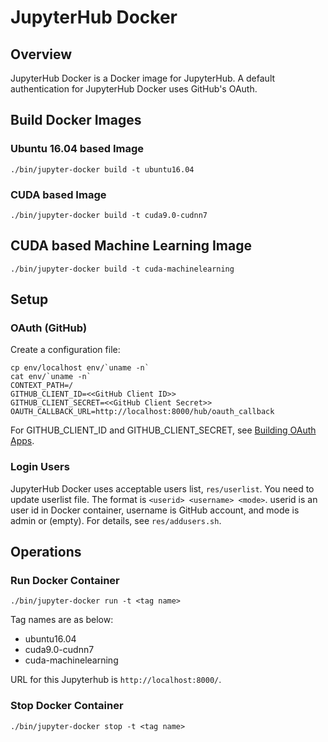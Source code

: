 # JupyterHub Docker

## Overview

JupyterHub Docker is a Docker image for JupyterHub.
A default authentication for JupyterHub Docker uses GitHub's OAuth.

## Build Docker Images

### Ubuntu 16.04 based Image

```
./bin/jupyter-docker build -t ubuntu16.04
```

### CUDA based Image

```
./bin/jupyter-docker build -t cuda9.0-cudnn7
```

## CUDA based Machine Learning Image

```
./bin/jupyter-docker build -t cuda-machinelearning
```

## Setup

### OAuth (GitHub)

Create a configuration file:

```
cp env/localhost env/`uname -n`
cat env/`uname -n`
CONTEXT_PATH=/
GITHUB_CLIENT_ID=<<GitHub Client ID>>
GITHUB_CLIENT_SECRET=<<GitHub Client Secret>>
OAUTH_CALLBACK_URL=http://localhost:8000/hub/oauth_callback
```

For GITHUB\_CLIENT\_ID and GITHUB\_CLIENT\_SECRET, see [Building OAuth Apps](https://developer.github.com/apps/building-oauth-apps/).

### Login Users

JupyterHub Docker uses acceptable users list, `res/userlist`.
You need to update userlist file.
The format is `<userid> <username> <mode>`.
userid is an user id in Docker container, username is GitHub account, and mode is admin or (empty).
For details, see `res/addusers.sh`.

## Operations

### Run Docker Container

```
./bin/jupyter-docker run -t <tag name>
```

Tag names are as below:

- ubuntu16.04
- cuda9.0-cudnn7
- cuda-machinelearning

URL for this Jupyterhub is `http://localhost:8000/`.

### Stop Docker Container

```
./bin/jupyter-docker stop -t <tag name>
```
